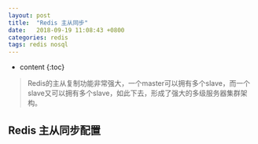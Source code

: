 ```yaml
---
layout: post
title:  "Redis 主从同步"
date:   2018-09-19 11:08:43 +0800
categories: redis
tags: redis nosql
---
```

* content
{:toc}


> Redis的主从复制功能非常强大，一个master可以拥有多个slave，而一个slave又可以拥有多个slave，如此下去，形成了强大的多级服务器集群架构。

## Redis 主从同步配置





